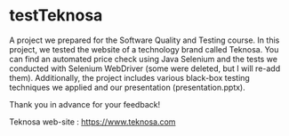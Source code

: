 # testTeknosa
A project we prepared for the Software Quality and Testing course. In this project, we tested the website of a technology brand called Teknosa. You can find an automated price check using Java Selenium and the tests we conducted with Selenium WebDriver (some were deleted, but I will re-add them). Additionally, the project includes various black-box testing techniques we applied and our presentation (presentation.pptx).

Thank you in advance for your feedback!

Teknosa web-site : https://www.teknosa.com
